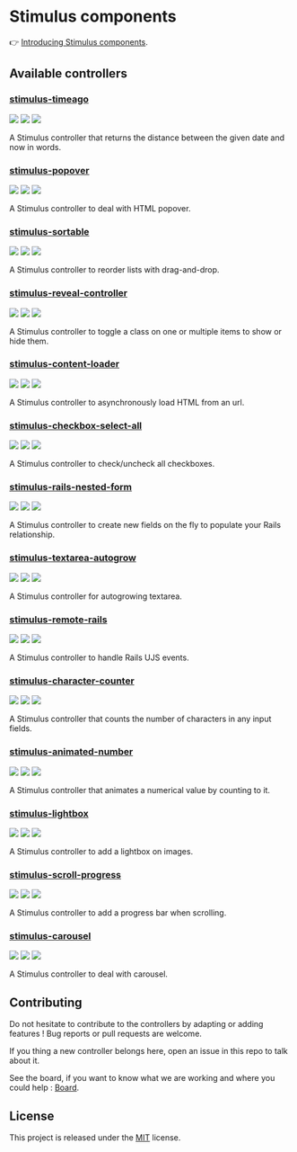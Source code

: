 # Stimulus components

👉 [Introducing Stimulus components](https://guillaumebriday.fr/introducing-stimulus-components).

## Available controllers

### [stimulus-timeago](https://github.com/stimulus-components/stimulus-timeago)

[![](https://img.shields.io/npm/dt/stimulus-timeago.svg)](https://www.npmjs.com/package/stimulus-timeago)
[![](https://img.shields.io/npm/v/stimulus-timeago.svg)](https://www.npmjs.com/package/stimulus-timeago)
[![](https://img.shields.io/github/license/stimulus-components/stimulus-timeago.svg)](https://github.com/stimulus-components/stimulus-timeago)

A Stimulus controller that returns the distance between the given date and now in words.

### [stimulus-popover](https://github.com/stimulus-components/stimulus-popover)

[![](https://img.shields.io/npm/dt/stimulus-popover.svg)](https://www.npmjs.com/package/stimulus-popover)
[![](https://img.shields.io/npm/v/stimulus-popover.svg)](https://www.npmjs.com/package/stimulus-popover)
[![](https://img.shields.io/github/license/stimulus-components/stimulus-popover.svg)](https://github.com/stimulus-components/stimulus-popover)

A Stimulus controller to deal with HTML popover.

### [stimulus-sortable](https://github.com/stimulus-components/stimulus-sortable)

[![](https://img.shields.io/npm/dt/stimulus-sortable.svg)](https://www.npmjs.com/package/stimulus-sortable)
[![](https://img.shields.io/npm/v/stimulus-sortable.svg)](https://www.npmjs.com/package/stimulus-sortable)
[![](https://img.shields.io/github/license/stimulus-components/stimulus-sortable.svg)](https://github.com/stimulus-components/stimulus-sortable)

A Stimulus controller to reorder lists with drag-and-drop.

### [stimulus-reveal-controller](https://github.com/stimulus-components/stimulus-reveal-controller)

[![](https://img.shields.io/npm/dt/stimulus-reveal-controller.svg)](https://www.npmjs.com/package/stimulus-reveal-controller)
[![](https://img.shields.io/npm/v/stimulus-reveal-controller.svg)](https://www.npmjs.com/package/stimulus-reveal-controller)
[![](https://img.shields.io/github/license/stimulus-components/stimulus-reveal-controller.svg)](https://github.com/stimulus-components/stimulus-reveal-controller)

A Stimulus controller to toggle a class on one or multiple items to show or hide them.

### [stimulus-content-loader](https://github.com/stimulus-components/stimulus-content-loader)

[![](https://img.shields.io/npm/dt/stimulus-content-loader.svg)](https://www.npmjs.com/package/stimulus-content-loader)
[![](https://img.shields.io/npm/v/stimulus-content-loader.svg)](https://www.npmjs.com/package/stimulus-content-loader)
[![](https://img.shields.io/github/license/stimulus-components/stimulus-content-loader.svg)](https://github.com/stimulus-components/stimulus-content-loader)

A Stimulus controller to asynchronously load HTML from an url.

### [stimulus-checkbox-select-all](https://github.com/stimulus-components/stimulus-checkbox-select-all)

[![](https://img.shields.io/npm/dt/stimulus-checkbox-select-all.svg)](https://www.npmjs.com/package/stimulus-checkbox-select-all)
[![](https://img.shields.io/npm/v/stimulus-checkbox-select-all.svg)](https://www.npmjs.com/package/stimulus-checkbox-select-all)
[![](https://img.shields.io/github/license/stimulus-components/stimulus-checkbox-select-all.svg)](https://github.com/stimulus-components/stimulus-checkbox-select-all)

A Stimulus controller to check/uncheck all checkboxes.

### [stimulus-rails-nested-form](https://github.com/stimulus-components/stimulus-rails-nested-form)

[![](https://img.shields.io/npm/dt/stimulus-rails-nested-form.svg)](https://www.npmjs.com/package/stimulus-rails-nested-form)
[![](https://img.shields.io/npm/v/stimulus-rails-nested-form.svg)](https://www.npmjs.com/package/stimulus-rails-nested-form)
[![](https://img.shields.io/github/license/stimulus-components/stimulus-rails-nested-form.svg)](https://github.com/stimulus-components/stimulus-rails-nested-form)

A Stimulus controller to create new fields on the fly to populate your Rails relationship.

### [stimulus-textarea-autogrow](https://github.com/stimulus-components/stimulus-textarea-autogrow)

[![](https://img.shields.io/npm/dt/stimulus-textarea-autogrow.svg)](https://www.npmjs.com/package/stimulus-textarea-autogrow)
[![](https://img.shields.io/npm/v/stimulus-textarea-autogrow.svg)](https://www.npmjs.com/package/stimulus-textarea-autogrow)
[![](https://img.shields.io/github/license/stimulus-components/stimulus-textarea-autogrow.svg)](https://github.com/stimulus-components/stimulus-textarea-autogrow)

A Stimulus controller for autogrowing textarea.

### [stimulus-remote-rails](https://github.com/stimulus-components/stimulus-remote-rails)

[![](https://img.shields.io/npm/dt/stimulus-remote-rails.svg)](https://www.npmjs.com/package/stimulus-remote-rails)
[![](https://img.shields.io/npm/v/stimulus-remote-rails.svg)](https://www.npmjs.com/package/stimulus-remote-rails)
[![](https://img.shields.io/github/license/stimulus-components/stimulus-remote-rails.svg)](https://github.com/stimulus-components/stimulus-remote-rails)

A Stimulus controller to handle Rails UJS events.

### [stimulus-character-counter](https://github.com/stimulus-components/stimulus-character-counter)

[![](https://img.shields.io/npm/dt/stimulus-character-counter.svg)](https://www.npmjs.com/package/stimulus-character-counter)
[![](https://img.shields.io/npm/v/stimulus-character-counter.svg)](https://www.npmjs.com/package/stimulus-character-counter)
[![](https://img.shields.io/github/license/stimulus-components/stimulus-character-counter.svg)](https://github.com/stimulus-components/stimulus-character-counter)

A Stimulus controller that counts the number of characters in any input fields.

### [stimulus-animated-number](https://github.com/stimulus-components/stimulus-animated-number)

[![](https://img.shields.io/npm/dt/stimulus-animated-number.svg)](https://www.npmjs.com/package/stimulus-animated-number)
[![](https://img.shields.io/npm/v/stimulus-animated-number.svg)](https://www.npmjs.com/package/stimulus-animated-number)
[![](https://img.shields.io/github/license/stimulus-components/stimulus-animated-number.svg)](https://github.com/stimulus-components/stimulus-animated-number)

A Stimulus controller that animates a numerical value by counting to it.

### [stimulus-lightbox](https://github.com/stimulus-components/stimulus-lightbox)

[![](https://img.shields.io/npm/dt/stimulus-lightbox.svg)](https://www.npmjs.com/package/stimulus-lightbox)
[![](https://img.shields.io/npm/v/stimulus-lightbox.svg)](https://www.npmjs.com/package/stimulus-lightbox)
[![](https://img.shields.io/github/license/stimulus-components/stimulus-lightbox.svg)](https://github.com/stimulus-components/stimulus-lightbox)

A Stimulus controller to add a lightbox on images.

### [stimulus-scroll-progress](https://github.com/stimulus-components/stimulus-scroll-progress)

[![](https://img.shields.io/npm/dt/stimulus-scroll-progress.svg)](https://www.npmjs.com/package/stimulus-scroll-progress)
[![](https://img.shields.io/npm/v/stimulus-scroll-progress.svg)](https://www.npmjs.com/package/stimulus-scroll-progress)
[![](https://img.shields.io/github/license/stimulus-components/stimulus-scroll-progress.svg)](https://github.com/stimulus-components/stimulus-scroll-progress)

A Stimulus controller to add a progress bar when scrolling.

### [stimulus-carousel](https://github.com/stimulus-components/stimulus-carousel)

[![](https://img.shields.io/npm/dt/stimulus-carousel.svg)](https://www.npmjs.com/package/stimulus-carousel)
[![](https://img.shields.io/npm/v/stimulus-carousel.svg)](https://www.npmjs.com/package/stimulus-carousel)
[![](https://img.shields.io/github/license/stimulus-components/stimulus-carousel.svg)](https://github.com/stimulus-components/stimulus-carousel)

A Stimulus controller to deal with carousel.

## Contributing

Do not hesitate to contribute to the controllers by adapting or adding features ! Bug reports or pull requests are welcome.

If you thing a new controller belongs here, open an issue in this repo to talk about it.

See the board, if you want to know what we are working and where you could help : [Board](https://github.com/orgs/stimulus-components/projects/1).

## License

This project is released under the [MIT](http://opensource.org/licenses/MIT) license.

